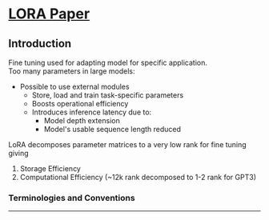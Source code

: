 # [LORA Paper](https://arxiv.org/pdf/2106.09685v2)

## Introduction
Fine tuning used for adapting model for specific application.  
Too many parameters in large models:  
- Possible to use external modules  
    - Store, load and train task-specific parameters
    - Boosts operational efficiency
    - Introduces inference latency due to:
        - Model depth extension
        - Model's usable sequence length reduced

LoRA decomposes parameter matrices to a very low rank for fine tuning giving  
1. Storage Efficiency
2. Computational Efficiency (~12k rank decomposed to 1-2 rank for GPT3)  

### Terminologies and Conventions
---
 
